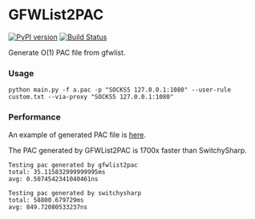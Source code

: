 GFWList2PAC
===========

[![PyPI version]][PyPI] [![Build Status]][Travis CI] 

Generate O(1) PAC file from gfwlist.

### Usage

	python main.py -f a.pac -p "SOCKS5 127.0.0.1:1080" --user-rule custom.txt --via-proxy "SOCKS5 127.0.0.1:1080"

### Performance

An example of generated PAC file is [here][example].

The PAC generated by GFWList2PAC is 1700x faster than SwitchySharp.

    Testing pac generated by gfwlist2pac
    total: 35.115832999999995ms
    avg: 0.5074542341040461ns

    Testing pac generated by switchysharp
    total: 58800.679729ms
    avg: 849.72080533237ns

[Build Status]: https://img.shields.io/travis/clowwindy/gfwlist2pac/master.svg?style=flat
[Travis CI]:    https://travis-ci.org/clowwindy/gfwlist2pac
[PyPI]:         https://pypi.python.org/pypi/gfwlist2pac
[PyPI version]: https://img.shields.io/pypi/v/gfwlist2pac.svg?style=flat
[example]:      https://github.com/clowwindy/gfwlist2pac/blob/master/test/proxy.pac
